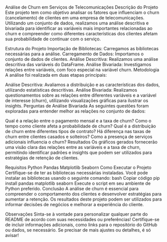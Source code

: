 Análise de Churn em Serviços de Telecomunicações
Descrição do Projeto
Este projeto tem como objetivo analisar os fatores que influenciam o churn (cancelamento) de clientes em uma empresa de telecomunicações. Utilizando um conjunto de dados, realizamos uma análise descritiva e bivariada para identificar as variáveis mais importantes relacionadas ao churn e compreender como diferentes características dos clientes afetam sua probabilidade de continuar com o serviço.

Estrutura do Projeto
Importação de Bibliotecas: Carregamos as bibliotecas necessárias para a análise.
Carregamento de Dados: Importamos o conjunto de dados de clientes.
Análise Descritiva: Realizamos uma análise descritiva das variáveis do DataFrame.
Análise Bivariada: Investigamos relações entre variáveis, com foco especial na variável churn.
Metodologia
A análise foi realizada em duas etapas principais:

Análise Descritiva: Avaliamos a distribuição e as características dos dados, utilizando estatísticas descritivas.
Análise Bivariada: Realizamos questionamentos sobre as relações entre diferentes variáveis e a variável de interesse (churn), utilizando visualizações gráficas para ilustrar os insights.
Perguntas de Análise Bivariada
As seguintes questões foram exploradas para entender melhor as relações no conjunto de dados:

Qual é a relação entre o pagamento mensal e a taxa de churn?
Como o tempo como cliente afeta a probabilidade de churn?
Qual é a distribuição de churn entre diferentes tipos de contrato?
Há diferença nas taxas de churn entre clientes casados e solteiros?
Como a presença de serviços adicionais influencia o churn?
Resultados
Os gráficos gerados fornecerão uma visão clara das relações entre as variáveis e a taxa de churn, permitindo identificar padrões e insights que podem ser utilizados para estratégias de retenção de clientes.

Requisitos
Python
Pandas
Matplotlib
Seaborn
Como Executar o Projeto
Certifique-se de ter as bibliotecas necessárias instaladas. Você pode instalar as bibliotecas usando o seguinte comando:
bash
Copiar código
pip install pandas matplotlib seaborn
Execute o script em seu ambiente de Python preferido.
Conclusão
A análise de churn é essencial para compreender o comportamento dos clientes e desenvolver estratégias para aumentar a retenção. Os resultados deste projeto podem ser utilizados para informar decisões de negócios e melhorar a experiência do cliente.

Observações
Sinta-se à vontade para personalizar qualquer parte do README de acordo com suas necessidades ou preferências!
Certifique-se de incluir informações adicionais, como links para o repositório do GitHub ou dados, se necessário.
Se precisar de mais ajustes ou detalhes, é só avisar!
